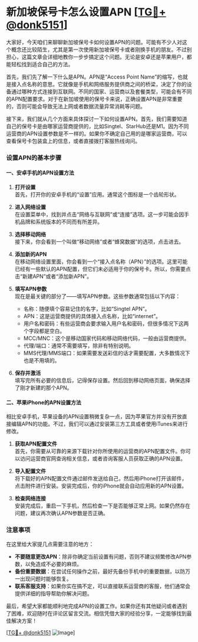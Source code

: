 # 新加坡保号卡怎么设置APN [[TG💪+ @donk5151](https://t.me/s/donk5151)]

大家好，今天咱们来聊聊新加坡保号卡如何设置APN的问题。可能有不少人对这个概念还比较陌生，尤其是第一次使用新加坡保号卡或者刚换手机的朋友。不过别担心，这篇文章会详细地教你一步步搞定这个问题。无论是安卓还是苹果用户，都能轻松找到适合自己的方法。

首先，我们先了解一下什么是APN。APN是“Access Point Name”的缩写，也就是接入点名称的意思。它就像是手机和网络服务提供商之间的桥梁，决定了你的设备通过哪种方式连接到互联网。不同的国家、运营商以及套餐类型，可能会有不同的APN配置要求。对于在新加坡使用的保号卡来说，正确设置APN是非常重要的，否则可能会导致无法上网或者数据流量异常消耗等问题。

接下来，我们就从几个方面来具体探讨一下如何设置APN。首先，我们需要知道自己的保号卡是由哪家运营商提供的，比如Singtel、StarHub还是M1。因为不同运营商的APN设置参数是不一样的。如果你不确定自己用的是哪家运营商，可以查看保号卡包装盒上的信息，或者直接拨打客服热线询问。

### 设置APN的基本步骤

#### 一、安卓手机的APN设置方法

1. **打开设置**  
   首先，打开你的安卓手机的“设置”应用。通常这个图标是一个齿轮形状。

2. **进入网络设置**  
   在设置菜单中，找到并点击“网络与互联网”或“连接”选项。这一步可能会因手机品牌和系统版本的不同而有所差异。

3. **选择移动网络**  
   接下来，你会看到一个叫做“移动网络”或者“蜂窝数据”的选项，点击进去。

4. **添加新的APN**  
   在移动网络设置里面，你会看到一个“接入点名称（APN）”的选项。这里可能已经有一些默认的APN配置，但它们未必适用于你的保号卡。所以，你需要点击“新建APN”或者“添加新APN”。

5. **填写APN参数**  
   现在是最关键的部分了——填写APN参数。这些参数通常包括以下内容：
   - 名称：随便填个容易记住的名字，比如“Singtel APN”。
   - APN：这是运营商提供的具体接入点名称，比如“internet”。
   - 用户名和密码：有些运营商会要求输入用户名和密码，但很多情况下这两个字段都是空白。
   - MCC/MNC：这个是移动国家代码和移动网络代码，一般由运营商提供。
   - 代理/端口：通常不需要填写，除非有特别说明。
   - MMS代理/MMS端口：如果需要发送彩信的话才需要配置，大多数情况下也是不用填的。

6. **保存并激活**  
   填写完所有必要的信息后，记得保存设置。然后回到移动网络页面，确保选择了刚才新建的那个APN。

#### 二、苹果iPhone的APN设置方法

相比安卓手机，苹果设备的APN设置稍微复杂一点，因为苹果官方并没有开放直接编辑APN的功能。不过，我们可以通过安装第三方工具或者使用iTunes来进行修改。

1. **获取APN配置文件**  
   首先，你需要从可靠的来源下载针对你所使用的运营商的APN配置文件。你可以访问运营商官网查询相关信息，或者咨询客服人员获取正确的APN设置。

2. **导入配置文件**  
   将下载好的APN配置文件通过邮件发送给自己，然后用iPhone打开该邮件，点击附件进行安装。安装完成后，你的iPhone就会自动应用新的APN设置。

3. **检查网络连接**  
   安装完成后，重启一下手机，然后检查一下是否能够正常上网。如果仍然存在问题，建议再次确认APN参数是否正确。

### 注意事项

在这里给大家提几点需要注意的地方：

- **不要随意更改APN**：除非你确定当前设置有问题，否则不建议频繁修改APN参数，以免造成不必要的麻烦。
- **备份重要数据**：在尝试任何操作之前，最好先备份手机中的重要数据，以防万一出现问题时能够恢复。
- **联系客服支持**：如果你实在搞不定，可以直接联系运营商的客服，他们通常会提供详细的指导帮助你解决问题。

最后，希望大家都能顺利地完成APN的设置工作。如果你还有其他疑问或者遇到了困难，欢迎随时在评论区留言交流。相信凭借大家的经验分享，一定能够找到最佳解决方案！

[[TG💪+ @donk5151](https://t.me/s/donk5151) ![Image](https://i.postimg.cc/rwNCRYN7/Snipaste-2025-04-30-17-27-05.png)]